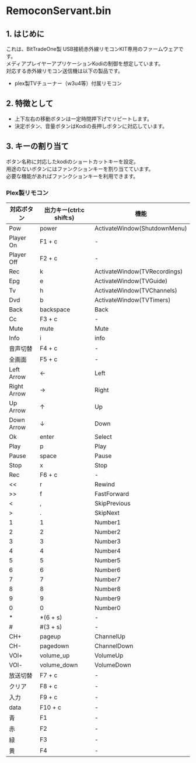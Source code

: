 # RemoconServant.bin
## 1. はじめに
これは、BitTradeOne製 USB接続赤外線リモコンKIT専用のファームウェアです。  
メディアプレイヤーアプリケーションKodiの制御を想定しています。  
対応する赤外線リモコン送信機は以下の製品です。

- plex製TVチューナー（w3u4等）付属リモコン

## 2. 特徴として
- 上下左右の移動ボタンは一定時間押下げでリピートします。
- 決定ボタン、音量ボタンはKodiの長押しボタンに対応しています。

## 3. キーの割り当て
ボタン名称に対応したkodiのショートカットキーを設定。  
用途のないボタンにはファンクションキーを割り当てています。  
必要な機能があればファンクションキーを利用できます。  

### Plex製リモコン
| 対応ボタン | 出力キー(ctrl:c shift:s) | 機能 |
----|----|----
|Pow			|power		|ActivateWindow(ShutdownMenu)|
|Player On		|F1 + c		|-|
|Player Off		|F2 + c		|-|
|Rec			|k			|ActivateWindow(TVRecordings)|
|Epg			|e			|ActivateWindow(TVGuide)|
|Tv				|h			|ActivateWindow(TVChannels)|
|Dvd			|b			|ActivateWindow(TVTimers)|
|Back			|backspace	|Back|
|Cc				|F3 + c		|-|
|Mute			|mute		|Mute|
|Info			|i			|info|
|音声切替		|F4 + c		|-|
|全画面			|F5 + c		|-|
|Left Arrow		|←			|Left|
|Right Arrow	|→			|Right|
|Up Arrow		|↑			|Up|
|Down Arrow		|↓			|Down|
|Ok				|enter		|Select|
|Play			|p			|Play|
|Pause			|space		|Pause|
|Stop			|x			|Stop|
|Rec			|F6 + c		|-|
|<<				|r			|Rewind|
|>>				|f			|FastForward|
|<				|,			|SkipPrevious|
|>				|.			|SkipNext|
|1				|1			|Number1|
|2				|2			|Number2|
|3				|3			|Number3|
|4				|4			|Number4|
|5				|5			|Number5|
|6				|6			|Number6|
|7				|7			|Number7|
|8				|8			|Number8|
|9				|9			|Number9|
|0				|0			|Number0|
|*				|*(6 + s)	|-|
|#				|#(3 + s)	|-|
|CH+			|pageup		|ChannelUp|
|CH-			|pagedown	|ChannelDown|
|VOl+			|volume_up	|VolumeUp|
|VOl-			|volume_down|VolumeDown|
|放送切替		|F7 + c		|-|
|クリア			|F8 + c		|-|
|入力			|F9 + c		|-|
|data			|F10 + c	|-|
|青				|F1			|-|
|赤				|F2			|-|
|緑				|F3			|-|
|黄				|F4			|-|
